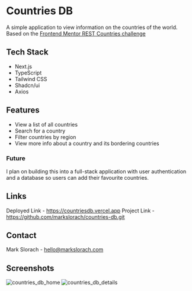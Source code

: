 # Countries DB

A simple application to view information on the countries of the world. Based on the [Frontend Mentor REST Countries challenge](https://www.frontendmentor.io/challenges/rest-countries-api-with-color-theme-switcher-5cacc469fec04111f7b848ca)

## Tech Stack
- Next.js
- TypeScript
- Tailwind CSS
- Shadcn/ui
- Axios

## Features
* View a list of all countries
* Search for a country
* Filter countries by region
* View more info about a country and its bordering countries

### Future
I plan on building this into a full-stack application with user authentication and a database so users can add their favourite countries.

## Links
Deployed Link - https://countriesdb.vercel.app
Project Link - https://github.com/markslorach/countries-db.git

## Contact
Mark Slorach - hello@markslorach.com

## Screenshots
![countries_db_home](https://github.com/user-attachments/assets/3d7f0097-d773-4c29-aac3-dacf7c4e4ce0)
![countries_db_details](https://github.com/user-attachments/assets/07ca6601-4aee-4080-90b3-6ac6f88bce16)

